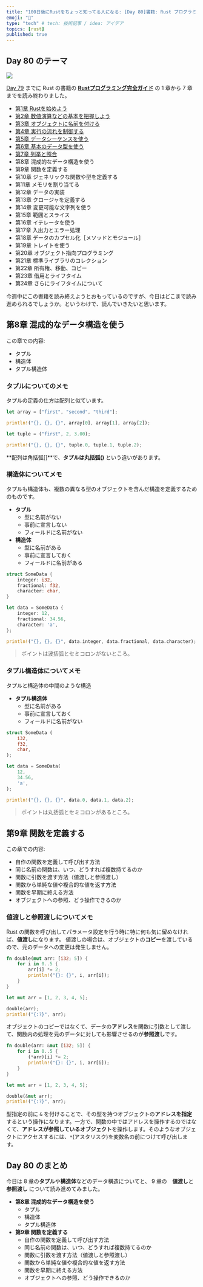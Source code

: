 ```yaml
---
title: "100日後にRustをちょっと知ってる人になる: [Day 80]書籍: Rust プログラミング完全ガイド その4"
emoji: "🦀"
type: "tech" # tech: 技術記事 / idea: アイデア
topics: [rust]
published: true
---
```

## Day 80 のテーマ

![](https://storage.googleapis.com/zenn-user-upload/942b1e806720-20221205.png)

[Day 79](https://zenn.dev/shinyay/articles/hello-rust-day079) までに Rust の書籍の **[Rustプログラミング完全ガイド](https://book.impress.co.jp/books/1121101129)** の 1 章から 7 章までを読み終わりました。

- [第1章 Rustを始めよう](https://zenn.dev/shinyay/articles/hello-rust-day076#%E7%AC%AC1%E7%AB%A0-rust%E3%82%92%E5%A7%8B%E3%82%81%E3%82%88%E3%81%86)
- [第2章 数値演算などの基本を把握しよう](https://zenn.dev/shinyay/articles/hello-rust-day076#%E7%AC%AC2%E7%AB%A0-%E6%95%B0%E5%80%A4%E6%BC%94%E7%AE%97%E3%81%AA%E3%81%A9%E3%81%AE%E5%9F%BA%E6%9C%AC%E3%82%92%E6%8A%8A%E6%8F%A1%E3%81%97%E3%82%88%E3%81%86)
- [第3章 オブジェクトに名前を付ける](https://zenn.dev/shinyay/articles/hello-rust-day076#%E7%AC%AC3%E7%AB%A0-%E3%82%AA%E3%83%96%E3%82%B8%E3%82%A7%E3%82%AF%E3%83%88%E3%81%AB%E5%90%8D%E5%89%8D%E3%82%92%E4%BB%98%E3%81%91%E3%82%8B)
- [第4章 実行の流れを制御する](https://zenn.dev/shinyay/articles/hello-rust-day078#%E7%AC%AC4%E7%AB%A0-%E5%AE%9F%E8%A1%8C%E3%81%AE%E6%B5%81%E3%82%8C%E3%82%92%E5%88%B6%E5%BE%A1%E3%81%99%E3%82%8B)
- [第5章 データシーケンスを使う](https://zenn.dev/shinyay/articles/hello-rust-day078#%E7%AC%AC5%E7%AB%A0-%E5%AE%9F%E8%A1%8C%E3%81%AE%E6%B5%81%E3%82%8C%E3%82%92%E5%88%B6%E5%BE%A1%E3%81%99%E3%82%8B)
- [第6章 基本のデータ型を使う](https://zenn.dev/shinyay/articles/hello-rust-day079#%E7%AC%AC6%E7%AB%A0-%E5%9F%BA%E6%9C%AC%E3%81%AE%E3%83%87%E3%83%BC%E3%82%BF%E5%9E%8B%E3%82%92%E4%BD%BF%E3%81%86)
- [第7章 列挙と照合](https://zenn.dev/shinyay/articles/hello-rust-day079#%E7%AC%AC7%E7%AB%A0-%E5%88%97%E6%8C%99%E3%81%A8%E7%85%A7%E5%90%88)
- 第8章 混成的なデータ構造を使う
- 第9章 関数を定義する
- 第10章 ジェネリックな関数や型を定義する
- 第11章 メモリを割り当てる
- 第12章 データの実装
- 第13章 クロージャを定義する
- 第14章 変更可能な文字列を使う
- 第15章 範囲とスライス
- 第16章 イテレータを使う
- 第17章 入出力とエラー処理
- 第18章 データのカプセル化［メソッドとモジュール］
- 第19章 トレイトを使う
- 第20章 オブジェクト指向プログラミング
- 第21章 標準ライブラリのコレクション
- 第22章 所有権、移動、コピー
- 第23章 借用とライフタイム
- 第24章 さらにライフタイムについて

今週中にこの書籍を読み終えようとおもっているのですが、今日はどこまで読み進められるでしょうか。というわけで、読んでいきたいと思います。

## 第8章 混成的なデータ構造を使う

この章での内容:

- タプル
- 構造体
- タプル構造体

### タプルについてのメモ

タプルの定義の仕方は配列と似ています。

```rust
let array = ["first", "second", "third"];

println!("{}, {}, {}", array[0], array[1], array[2]);
```

```rust
let tuple = ("first", 2, 3.00);

println!("{}, {}, {}", tuple.0, tuple.1, tuple.2);
```

**配列は角括弧[]**で、**タプルは丸括弧()** という違いがあります。

### 構造体についてメモ

タプルも構造体も、複数の異なる型のオブジェクトを含んだ構造を定義するためのものです。

- **タプル**
  - 型に名前がない
  - 事前に宣言しない
  - フィールドに名前がない
- **構造体**
  - 型に名前がある
  - 事前に宣言しておく
  - フィールドに名前がある

```rust
struct SomeData {
    integer: i32,
    fractional: f32,
    character: char,
}

let data = SomeData {
    integer: 12,
    fractional: 34.56,
    character: 'a',
};

println!("{}, {}, {}", data.integer, data.fractional, data.character);
```

> ポイントは波括弧とセミコロンがないところ。

### タプル構造体についてメモ

タプルと構造体の中間のような構造

- **タプル構造体**
  - 型に名前がある
  - 事前に宣言しておく
  - フィールドに名前がない

```rust
struct SomeData (
    i32,
    f32,
    char,
);

let data = SomeData(
    12,
    34.56,
    'a',
);

println!("{}, {}, {}", data.0, data.1, data.2);
```

> ポイントは丸括弧とセミコロンがあるところ。

## 第9章 関数を定義する

この章での内容:

- 自作の関数を定義して呼び出す方法
- 同じ名前の関数は、いつ、どうすれば複数持てるのか
- 関数に引数を渡す方法（値渡しと参照渡し）
- 関数から単純な値や複合的な値を返す方法
- 関数を早期に終える方法
- オブジェクトへの参照、どう操作できるのか

### 値渡しと参照渡しについてメモ

Rust の関数を呼び出してパラメータ設定を行う時に特に何も気に留めなければ、**値渡し**になります。
値渡しの場合は、オブジェクトの**コピー**を渡しているので、元のデータへの変更は発生しません。

```rust
fn double(mut arr: [i32; 5]) {
    for i in 0..5 {
        arr[i] *= 2;
        println!("{}: {}", i, arr[i]);
    }
}

let mut arr = [1, 2, 3, 4, 5];

double(arr);
println!("{:?}", arr);
```

オブジェクトのコピーではなくて、データの**アドレス**を関数に引数として渡して、関数内の処理を元のデータに対しても影響させるのが**参照渡し**です。

```rust
fn double(arr: &mut [i32; 5]) {
    for i in 0..5 {
        (*arr)[i] *= 2;
        println!("{}: {}", i, arr[i]);
    }
}

let mut arr = [1, 2, 3, 4, 5];

double(&mut arr);
println!("{:?}", arr);
```

型指定の前に `&` を付けることで、その型を持つオブジェクトの**アドレスを指定**するという操作になります。一方で、関数の中ではアドレスを操作するのではなくて、**アドレスが参照しているオブジェクト**を操作します。そのようなオブジェクトにアクセスするには、`*`(アスタリスク)を変数名の前につけて呼び出します。

## Day 80 のまとめ

今日は 8 章の**タプル**や**構造体**などのデータ構造についてと、 9 章の　**値渡し**と**参照渡し** について読み進めてみました。

- **第8章 混成的なデータ構造を使う**
  - タプル
  - 構造体
  - タプル構造体
- **第9章 関数を定義する**
  - 自作の関数を定義して呼び出す方法
  - 同じ名前の関数は、いつ、どうすれば複数持てるのか
  - 関数に引数を渡す方法（値渡しと参照渡し）
  - 関数から単純な値や複合的な値を返す方法
  - 関数を早期に終える方法
  - オブジェクトへの参照、どう操作できるのか